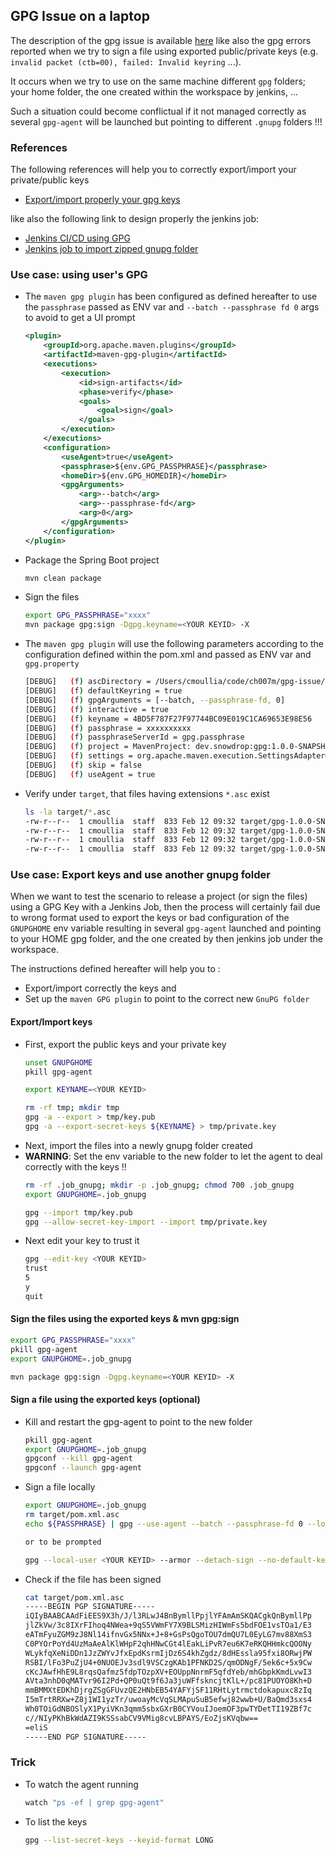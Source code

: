 ## GPG Issue on a laptop

The description of the gpg issue is available [here](https://gist.github.com/cmoulliard/e5c56d34f690b719c66e95ec79a676ef#gistcomment-3628065) like also the gpg errors
reported when we try to sign a file using exported public/private keys (e.g. `invalid packet (ctb=00), failed: Invalid keyring` ...).

It occurs when we try to use on the same machine different `gpg` folders; your home folder, the one created within the workspace by jenkins, ...

Such a situation could become conflictual if it not managed correctly as several `gpg-agent` will be launched but pointing to different `.gnupg` folders !!!

### References

The following references will help you to correctly export/import your private/public keys

- [Export/import properly  your gpg keys](https://www.debuntu.org/how-to-importexport-gpg-key-pair/)

like also the following link to design properly the jenkins job:

- [Jenkins CI/CD using GPG](https://www.cloudbees.com/blog/continuous-deployment-maven-central-apache-maven)
- [Jenkins job to import zipped gnupg folder](https://github.com/stephenc/git-timestamp-maven-plugin/blob/1973be25c750b6ba98b6fb8200cecd7920b05b80/Jenkinsfile#L22-L54)

### Use case: using user's GPG 

- The `maven gpg plugin` has been configured as defined hereafter to use the `passphrase` passed as ENV var and `--batch --passphrase fd 0` args to avoid to get a UI prompt
  ```xml
  <plugin>
      <groupId>org.apache.maven.plugins</groupId>
      <artifactId>maven-gpg-plugin</artifactId>
      <executions>
          <execution>
              <id>sign-artifacts</id>
              <phase>verify</phase>
              <goals>
                  <goal>sign</goal>
              </goals>
          </execution>
      </executions>
      <configuration>
          <useAgent>true</useAgent>
          <passphrase>${env.GPG_PASSPHRASE}</passphrase>
          <homeDir>${env.GPG_HOMEDIR}</homeDir>
          <gpgArguments>
              <arg>--batch</arg>
              <arg>--passphrase-fd</arg>
              <arg>0</arg>
          </gpgArguments>
      </configuration>
  </plugin>
  ```
- Package the Spring Boot project
  ```bash
  mvn clean package
  ```
- Sign the files
  ```bash
  export GPG_PASSPHRASE="xxxx"
  mvn package gpg:sign -Dgpg.keyname=<YOUR KEYID> -X
  ```
- The `maven gpg plugin` will use the following parameters according to the configuration defined within the pom.xml and passed as ENV var and `gpg.property`
  ```bash
  [DEBUG]   (f) ascDirectory = /Users/cmoullia/code/ch007m/gpg-issue/target/gpg
  [DEBUG]   (f) defaultKeyring = true
  [DEBUG]   (f) gpgArguments = [--batch, --passphrase-fd, 0]
  [DEBUG]   (f) interactive = true
  [DEBUG]   (f) keyname = 4BD5F787F27F97744BC09E019C1CA69653E98E56
  [DEBUG]   (f) passphrase = xxxxxxxxxx
  [DEBUG]   (f) passphraseServerId = gpg.passphrase
  [DEBUG]   (f) project = MavenProject: dev.snowdrop:gpg:1.0.0-SNAPSHOT @ /Users/cmoullia/code/ch007m/gpg-issue/pom.xml
  [DEBUG]   (f) settings = org.apache.maven.execution.SettingsAdapter@616a06e3
  [DEBUG]   (f) skip = false
  [DEBUG]   (f) useAgent = true
  ```
- Verify under `target`, that files having extensions `*.asc` exist
  ```bash
  ls -la target/*.asc
  -rw-r--r--  1 cmoullia  staff  833 Feb 12 09:32 target/gpg-1.0.0-SNAPSHOT.jar.asc
  -rw-r--r--  1 cmoullia  staff  833 Feb 12 09:32 target/gpg-1.0.0-SNAPSHOT.jar.asc.asc
  -rw-r--r--  1 cmoullia  staff  833 Feb 12 09:32 target/gpg-1.0.0-SNAPSHOT.pom.asc
  -rw-r--r--  1 cmoullia  staff  833 Feb 12 09:32 target/gpg-1.0.0-SNAPSHOT.pom.asc.asc
  ```

### Use case: Export keys and use another gnupg folder

When we want to test the scenario to release a project (or sign the files) using a GPG Key with a Jenkins Job, then the process will certainly fail 
due to wrong format used to export the keys or bad configuration of the `GNUPGHOME` env variable resulting in several `gpg-agent` launched and pointing to your 
HOME gpg folder, and the one created by then jenkins job under the workspace.

The instructions defined hereafter will help you to :
- Export/import correctly the keys and
- Set up the `maven GPG plugin` to point to the correct new `GnuPG folder`

#### Export/Import keys

- First, export the public keys and your private key
  ```bash
  unset GNUPGHOME
  pkill gpg-agent
  
  export KEYNAME=<YOUR KEYID>
  
  rm -rf tmp; mkdir tmp
  gpg -a --export > tmp/key.pub
  gpg -a --export-secret-keys ${KEYNAME} > tmp/private.key
  ```
- Next, import the files into a newly gnupg folder created
- **WARNING**: Set the env variable to the new folder to let the agent to deal correctly with the keys !!
  ```bash
  rm -rf .job_gnupg; mkdir -p .job_gnupg; chmod 700 .job_gnupg 
  export GNUPGHOME=.job_gnupg
  
  gpg --import tmp/key.pub
  gpg --allow-secret-key-import --import tmp/private.key
  ```
- Next edit your key to trust it
  ```bash
  gpg --edit-key <YOUR KEYID>
  trust
  5
  y 
  quit
  ```
#### Sign the files using the exported keys & mvn gpg:sign

```bash
export GPG_PASSPHRASE="xxxx"
pkill gpg-agent
export GNUPGHOME=.job_gnupg

mvn package gpg:sign -Dgpg.keyname=<YOUR KEYID> -X
```

#### Sign a file using the exported keys (optional)

- Kill and restart the gpg-agent to point to the new folder
  ```bash
  pkill gpg-agent
  export GNUPGHOME=.job_gnupg
  gpgconf --kill gpg-agent
  gpgconf --launch gpg-agent
  ```
- Sign a file locally
  ```bash
  export GNUPGHOME=.job_gnupg
  rm target/pom.xml.asc
  echo ${PASSPHRASE} | gpg --use-agent --batch --passphrase-fd 0 --local-user <YOUR KEYID> --armor --detach-sign --no-default-keyring --output target/pom.xml.asc pom.xml

  or to be prompted
  
  gpg --local-user <YOUR KEYID> --armor --detach-sign --no-default-keyring --output target/pom.xml.asc pom.xml
  ```
- Check if the file has been signed
  ```bash
  cat target/pom.xml.asc
  -----BEGIN PGP SIGNATURE-----
  iQIyBAABCAAdFiEES9X3h/J/l3RLwJ4BnBymllPpjlYFAmAmSKQACgkQnBymllPp
  jlZkVw/3c8IXrFIhoq4NWea+9qS5VWmFY7X9BLSMizHIWmFs5bdFOE1vsTOa1/E3
  eATmFyuZGM9zJ8Nl14ifnvGx5NNx+J+8+GsPsQgoTOU7dmQU7L0EyLG7mv88XmS3
  C0PYOrPoYd4UzMaAeAlKlWHpF2qhHNwCGt4lEakLiPvR7eu6K7eRKQHHmkcQOONy
  WLykfqXeNiDDn1JzZWYvJfxEpdKsrmIjDz6S4khZgdz/8dHEssla95fxi8ORwjPW
  RSBI/lFo3PuZjU4+0NUOEJv3sdl9VSCzgKAb1PFNKD2S/qmODNgF/5ek6c+5x9Cw
  cKcJAwfHhE9L8rqsQafmz5fdpTOzpXV+EOUppNnrmF5qfdYeb/mhGbpkKmdLvwI3
  AVta3nhD0qMATvr96I2Pd+QP0uQt9f6Ja3juWFfskncjtKlL+/pc81PUOYO8Kh+D
  mmBMMXtEDKhDjrgZSgGFUvzQE2HNbEB54YAFYjSF11RHtLytrmctdokapuxc8zIq
  I5mTrtRRXw+Z8j1WI1yzTr/uwoayMcVqSLMApuSuB5efwj82wwb+U/BaQmd3sxs4
  Wh0TOiGdNBOSlyX1PyiVKn3qmm5sbxGXrB0CYVouIJoemOF3pwTYDetTI19ZBf7c
  c//NIyPKhBkWdAZI9KSSsabCV9VMig8cvLBPAYS/EoZjsKVqbw==
  =eliS
  -----END PGP SIGNATURE-----
  ```

### Trick

- To watch the agent running
  ```bash
  watch "ps -ef | grep gpg-agent"
  ```
- To list the keys
  ```bash
  gpg --list-secret-keys --keyid-format LONG
  ```